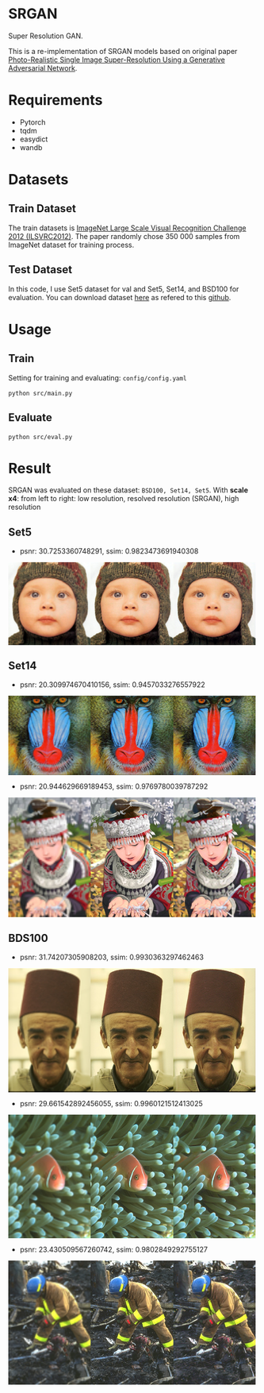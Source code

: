 # SRGAN
Super Resolution GAN.

This is a re-implementation of SRGAN models based on original paper [Photo-Realistic Single Image Super-Resolution Using a Generative Adversarial Network](https://arxiv.org/abs/1609.04802).

# Requirements
* Pytorch
* tqdm
* easydict
* wandb

# Datasets

## Train Dataset

The train datasets is [ImageNet Large Scale Visual Recognition Challenge 2012 (ILSVRC2012)](https://image-net.org/index.php). The paper randomly chose 350 000 samples from ImageNet dataset for training process.

## Test Dataset

In this code, I use Set5 dataset for val and Set5, Set14, and BSD100 for evaluation. You can download dataset [here](https://drive.google.com/drive/folders/1A6lzGeQrFMxPqJehK9s37ce-tPDj20mD) as refered to this [github](https://github.com/Lornatang/SRGAN-PyTorch).

# Usage
## Train
Setting for training and evaluating: `config/config.yaml`

```
python src/main.py
```

## Evaluate

```
python src/eval.py
```

# Result
SRGAN was evaluated on these dataset: `BSD100, Set14, Set5`. With **scale x4**: from left to right: low resolution, resolved resolution (SRGAN), high resolution
## Set5
* psnr: 30.7253360748291, ssim: 0.9823473691940308
<div style="display:flex;">
    <img src="reports/Set5/baby_LR.png" style="width:33%;">
    <img src="reports/Set5/baby_HR.png" style="width:33%;">
    <img src="reports/Set5/baby_SRGANX4.png" style="width:33%;">
</div>

## Set14
* psnr: 20.309974670410156, ssim: 0.9457033276557922
<div style="display:flex;">
    <img src="reports/Set14/baboon_LR.png" style="width:33%;">
    <img src="reports/Set14/baboon_HR.png" style="width:33%;">
    <img src="reports/Set14/baboon_SRGANX4.png" style="width:33%;">
</div>

* psnr: 20.944629669189453, ssim: 0.9769780039787292
<div style="display:flex;">
    <img src="reports/Set14/comic_LR.png" style="width:33%;">
    <img src="reports/Set14/comic_HR.png" style="width:33%;">
    <img src="reports/Set14/comic_SRGANX4.png" style="width:33%;">
</div>

## BDS100
* psnr: 31.74207305908203, ssim: 0.9930363297462463
<div style="display:flex;">
    <img src="reports/BDS100/189080_LR.png" style="width:33%;">
    <img src="reports/BDS100/189080_HR.png" style="width:33%;">
    <img src="reports/BDS100/189080_SRGANX4.png" style="width:33%;">
</div>

* psnr: 29.661542892456055, ssim: 0.9960121512413025
<div style="display:flex;">
    <img src="reports/BDS100/210088_LR.png" style="width:33%;">
    <img src="reports/BDS100/210088_HR.png" style="width:33%;">
    <img src="reports/BDS100/210088_SRGANX4.png" style="width:33%;">
</div>

* psnr: 23.430509567260742, ssim: 0.9802849292755127
<div style="display:flex;">
    <img src="reports/BDS100/285079_LR.png" style="width:33%;">
    <img src="reports/BDS100/285079_HR.png" style="width:33%;">
    <img src="reports/BDS100/285079_SRGANX4.png" style="width:33%;">
</div>



